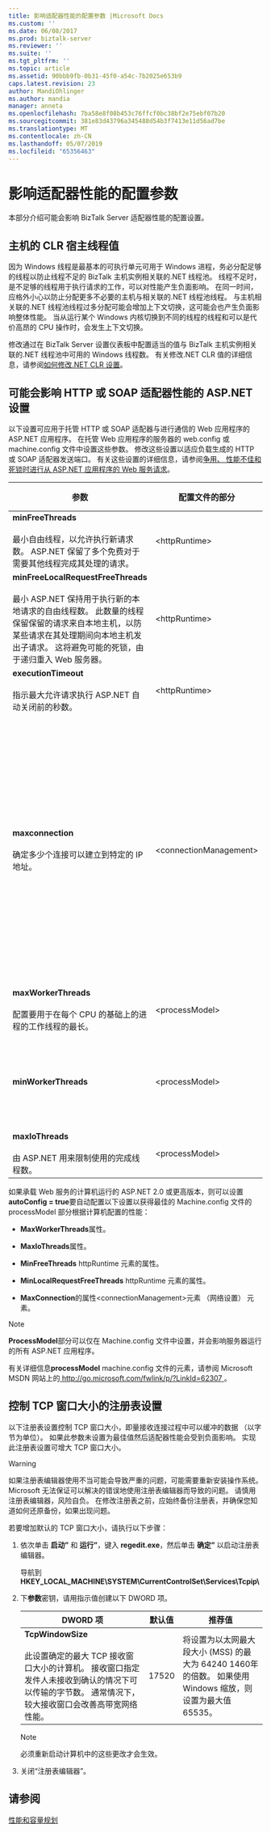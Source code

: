 ```yaml
---
title: 影响适配器性能的配置参数 |Microsoft Docs
ms.custom: ''
ms.date: 06/08/2017
ms.prod: biztalk-server
ms.reviewer: ''
ms.suite: ''
ms.tgt_pltfrm: ''
ms.topic: article
ms.assetid: 90bbb9fb-0b31-45f0-a54c-7b2025e653b9
caps.latest.revision: 23
author: MandiOhlinger
ms.author: mandia
manager: anneta
ms.openlocfilehash: 7ba58e8f08b453c76ffcf0bc38bf2e75ebf07b20
ms.sourcegitcommit: 381e83d43796a345488d54b3f7413e11d56ad7be
ms.translationtype: MT
ms.contentlocale: zh-CN
ms.lasthandoff: 05/07/2019
ms.locfileid: "65356463"
---
```

# <a name="configuration-parameters-that-affect-adapter-performance"></a>影响适配器性能的配置参数
本部分介绍可能会影响 BizTalk Server 适配器性能的配置设置。  
  
## <a name="clr-hosting-thread-values-for-the-host"></a>主机的 CLR 宿主线程值  
 因为 Windows 线程是最基本的可执行单元可用于 Windows 进程，务必分配足够的线程以防止线程不足的 BizTalk 主机实例相关联的.NET 线程池。 线程不足时，是不足够的线程用于执行请求的工作，可以对性能产生负面影响。 在同一时间，应格外小心以防止分配更多不必要的主机与相关联的.NET 线程池线程。 与主机相关联的.NET 线程池线程过多分配可能会增加上下文切换，这可能会也产生负面影响整体性能。 当从运行某个 Windows 内核切换到不同的线程的线程和可以是代价高昂的 CPU 操作时，会发生上下文切换。  
  
 修改通过在 BizTalk Server 设置仪表板中配置适当的值与 BizTalk 主机实例相关联的.NET 线程池中可用的 Windows 线程数。 有关修改.NET CLR 值的详细信息，请参阅[如何修改.NET CLR 设置](http://msdn.microsoft.com/library/ff629681\(v=BTS.70\).aspx)。  
  
## <a name="aspnet-settings-that-can-impact-http-or-soap-adapter-performance"></a>可能会影响 HTTP 或 SOAP 适配器性能的 ASP.NET 设置  
 以下设置可应用于托管 HTTP 或 SOAP 适配器与进行通信的 Web 应用程序的 ASP.NET 应用程序。 在托管 Web 应用程序的服务器的 web.config 或 machine.config 文件中设置这些参数。 修改这些设置以适应负载生成的 HTTP 或 SOAP 适配器发送端口。 有关这些设置的详细信息，请参阅[争用、 性能不佳和死锁时进行从 ASP.NET 应用程序的 Web 服务请求](http://go.microsoft.com/fwlink/p/?LinkId=196842)。  
  
|**参数**|**配置文件的部分**|**默认值**|**建议的值**|  
|-------------------|---------------------------------------|-----------------------|---------------------------|  
|**minFreeThreads**<br /><br /> 最小自由线程，以允许执行新请求数。 ASP.NET 保留了多个免费对于需要其他线程完成其处理的请求。|\<httpRuntime\>|8|88 * 托管 Web 应用程序的服务器上的处理器数。|  
|**minFreeLocalRequestFreeThreads**<br /><br /> 最小 ASP.NET 保持用于执行新的本地请求的自由线程数。 此数量的线程保留保留的请求来自本地主机，以防某些请求在其处理期间向本地主机发出子请求。 这将避免可能的死锁，由于递归重入 Web 服务器。|\<httpRuntime\>|4|76 * 托管 Web 应用程序的服务器上的处理器数。|  
|**executionTimeout**<br /><br /> 指示最大允许请求执行 ASP.NET 自动关闭前的秒数。|\<httpRuntime\>|90|90|  
|**maxconnection**<br /><br /> 确定多少个连接可以建立到特定的 IP 地址。|\<connectionManagement\>|2<br /><br /> 值为 2，此设置符合 HTTP 1.1 规范的 IETF rfc 和适用于用户方案，但未针对高吞吐量进行优化。|12 * 托管 Web 应用程序的服务器上的处理器数。|  
|**maxWorkerThreads**<br /><br /> 配置要用于在每个 CPU 的基础上的进程的工作线程的最长。|\<processModel\>|20|100**注意：** 此值隐式乘以服务器上的处理器数。|  
|**minWorkerThreads**|\<processModel\>|1|**maxWorkerThreads** / 2**注意：** 在配置文件中默认情况下，minWorkerThreads 参数不是。 必须将其添加。 **注意：** 此值隐式乘以服务器上的处理器数。|  
|**maxIoThreads**<br /><br /> 由 ASP.NET 用来限制使用的完成线程数。|\<processModel\>|20|100<br /><br /> 此值隐式乘以服务器上的处理器数。|  
  
 如果承载 Web 服务的计算机运行的 ASP.NET 2.0 或更高版本，则可以设置**autoConfig = true**要自动配置以下设置以获得最佳的 Machine.config 文件的 processModel 部分根据计算机配置的性能：  
  
-   **MaxWorkerThreads**属性。  
  
-   **MaxIoThreads**属性。  
  
-   **MinFreeThreads** httpRuntime 元素的属性。  
  
-   **MinLocalRequestFreeThreads** httpRuntime 元素的属性。  
  
-   **MaxConnection**的属性\<connectionManagement\>元素 （网络设置） 元素。  
  
> [!NOTE]
>  **ProcessModel**部分可以仅在 Machine.config 文件中设置，并会影响服务器运行的所有 ASP.NET 应用程序。  
  
 有关详细信息**processModel** machine.config 文件的元素，请参阅 Microsoft MSDN 网站上的[ http://go.microsoft.com/fwlink/p/?LinkId=62307 ](http://go.microsoft.com/fwlink/p/?LinkId=62307)。  
  
## <a name="registry-setting-that-governs-the-tcp-window-size"></a>控制 TCP 窗口大小的注册表设置  
 以下注册表设置控制 TCP 窗口大小，即量接收连接过程中可以缓冲的数据 （以字节为单位）。 如果此参数未设置为最佳值然后适配器性能会受到负面影响。 实现此注册表设置可增大 TCP 窗口大小。  
  
> [!WARNING]
>  如果注册表编辑器使用不当可能会导致严重的问题，可能需要重新安装操作系统。 Microsoft 无法保证可以解决的错误地使用注册表编辑器而导致的问题。 请慎用注册表编辑器，风险自负。 在修改注册表之前，应始终备份注册表，并确保您知道如何还原备份，如果出现问题。  
  
 若要增加默认的 TCP 窗口大小，请执行以下步骤：  
  
1.  依次单击 **启动”** 和 **运行”**，键入 **regedit.exe**，然后单击 **确定”** 以启动注册表编辑器。  
  
     导航到**HKEY_LOCAL_MACHINE\SYSTEM\CurrentControlSet\Services\Tcpip\\**  
  
2.  下**参数**密钥，请用指示值创建以下 DWORD 项。  
  
    |DWORD 项|默认值|推荐值|  
    |-----------------|-------------------|-----------------------|  
    |**TcpWindowSize**<br /><br /> 此设置确定的最大 TCP 接收窗口大小的计算机。 接收窗口指定发件人未接收到确认的情况下可以传输的字节数。 通常情况下，较大接收窗口会改善高带宽网络性能。|17520|将设置为以太网最大段大小 (MSS) 的最大为 64240 1460年的倍数。 如果使用 Windows 缩放，则设置为最大值 65535。|  
  
    > [!NOTE]
    >  必须重新启动计算机中的这些更改才会生效。  
  
3.  关闭“注册表编辑器”。  
  
## <a name="see-also"></a>请参阅  
 [性能和容量规划](../core/performance-and-capacity-planning.md)